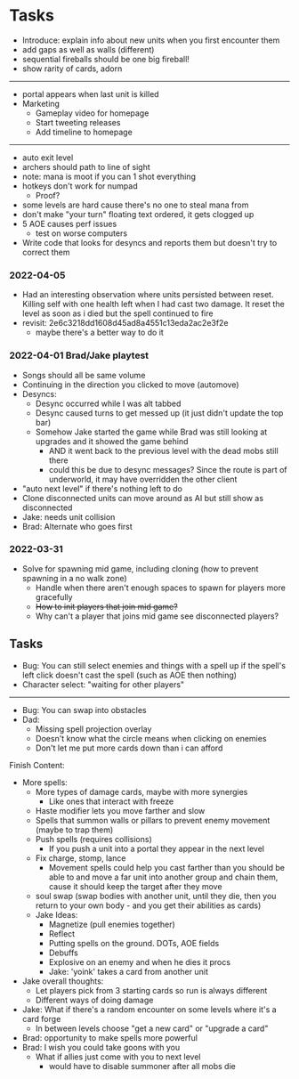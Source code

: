 # Tasks
- Introduce: explain info about new units when you first encounter them
- add gaps as well as walls (different)
- sequential fireballs should be one big fireball!
- show rarity of cards, adorn
---

- portal appears when last unit is killed
- Marketing
    - Gameplay video for homepage
    - Start tweeting releases
    - Add timeline to homepage

---
- auto exit level
- archers should path to line of sight
- note: mana is moot if you can 1 shot everything
- hotkeys don't work for numpad
    - Proof?
- some levels are hard cause there's no one to steal mana from
- don't make "your turn" floating text ordered, it gets clogged up
- 5 AOE causes perf issues
    - test on worse computers
- Write code that looks for desyncs and reports them but doesn't try to correct them
### 2022-04-05
- Had an interesting observation where units persisted between reset.  Killing self with one health left when I had cast two damage.
    It reset the level  as soon as i died but the spell continued to fire
- revisit: 2e6c3218dd1608d45ad8a4551c13eda2ac2e3f2e 
    - maybe there's a better way to do it
### 2022-04-01 Brad/Jake playtest
- Songs should all be same volume
- Continuing in the direction you clicked to move (automove)
- Desyncs:
    - Desync occurred while I was alt tabbed
    - Desync caused turns to get messed up (it just didn't update the top bar)
    - Somehow Jake started the game while Brad was still looking at upgrades and it showed the game behind
        - AND it went back to the previous level with the dead mobs still there
        - could this be due to desync messages? Since the route is part of underworld, it may have overridden the other client
- "auto next level" if there's nothing left to do
- Clone disconnected units can move around as AI but still show as disconnected
- Jake: needs unit collision
- Brad: Alternate who goes first

### 2022-03-31
- Solve for spawning mid game, including cloning (how to prevent spawning in a no walk zone)
    - Handle when there aren't enough spaces to spawn for players more gracefully
    - ~~How to init players that join mid game?~~
    - Why can't a player that joins mid game see disconnected players?
## Tasks
- Bug: You can still select enemies and things with a spell up if the spell's left click doesn't cast the spell (such as AOE then nothing)
- Character select: "waiting  for other players"
---
- Bug: You can swap into obstacles
- Dad:
    - Missing spell projection overlay
    - Doesn't know what the circle means when clicking on enemies
    - Don't let me put more cards down than i can afford

Finish Content:
- More spells:
    - More types of damage cards, maybe with more synergies
        - Like ones that interact with freeze
    - Haste modifier lets you move farther and slow
    - Spells that summon walls or pillars to prevent enemy movement (maybe to trap them)
    - Push spells (requires collisions)
        - If you push a unit into a portal they appear in the next level
    - Fix charge, stomp, lance
        - Movement spells could help you cast farther than you should be able to and move a far unit into another group and chain them, cause it should keep the target after they move
    - soul swap (swap bodies with another unit, until they die, then you return to your own body - and you get their abilities as cards)
    - Jake Ideas:
        - Magnetize (pull enemies together)
        - Reflect
        - Putting spells on the ground. DOTs, AOE fields
        - Debuffs
        - Explosive on an enemy and when he dies it procs
        - Jake: 'yoink' takes a card from another unit
- Jake overall thoughts:
    - Let players pick from 3 starting cards so run is always different
    - Different ways of doing damage
- Jake: What if there's a random encounter on some levels where it's a card forge
    - In between levels choose "get a new card" or "upgrade a card"
- Brad: opportunity to make spells more powerful
- Brad: I wish you could take goons with you
    - What if allies just come with you to next level
        - would have to disable summoner after all mobs die